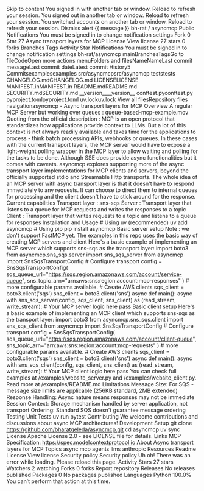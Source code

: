 Skip to content You signed in with another tab or window. Reload to refresh your session. You signed out in another tab or window. Reload to refresh your session. You switched accounts on another tab or window. Reload to refresh your session. Dismiss alert {{ message }} bh-rat / asyncmcp Public Notifications You must be signed in to change notification settings Fork 0 Star 27 Async transport layers for MCP License View license 27 stars 0 forks Branches Tags Activity Star Notifications You must be signed in to change notification settings bh-rat/asyncmcp mainBranchesTagsGo to fileCodeOpen more actions menuFolders and filesNameNameLast commit messageLast commit dateLatest commit History5 Commitsexamplesexamples src/asyncmcpsrc/asyncmcp teststests CHANGELOG.mdCHANGELOG.md LICENSELICENSE MANIFEST.inMANIFEST.in README.mdREADME.md SECURITY.mdSECURITY.md \_\_version\_\_\_\_version\_\_ conftest.pyconftest.py pyproject.tomlpyproject.toml uv.lockuv.lock View all filesRepository files navigationasyncmcp - Async transport layers for MCP Overview A regular MCP Server but working over queues : queue-based-mcp-example.mov Quoting from the official description : MCP is an open protocol that standardizes how applications provide context to LLMs. But a lot of this context is not always readily available and takes time for the applications to process - think batch processing APIs, webhooks or queues. In these cases with the current transport layers, the MCP server would have to expose a light-weight polling wrapper in the MCP layer to allow waiting and polling for the tasks to be done. Although SSE does provide async functionalities but it comes with caveats. asyncmcp explores supporting more of the async transport layer implementations for MCP clients and servers, beyond the officially supported stdio and Streamable Http transports. The whole idea of an MCP server with async transport layer is that it doesn't have to respond immediately to any requests. It can choose to direct them to internal queues for processing and the client doesn't have to stick around for the response. Current capabilities Transport layer : sns-sqs Server : Transport layer that listens to a queue for MCP requests and writes the responses to a topic Client : Transport layer that writes requests to a topic and listens to a queue for responses Installation and Usage # Using uv (recommended) uv add asyncmcp # Using pip pip install asyncmcp Basic server setup Note : we don't support FastMCP yet. The examples in this repo uses the basic way of creating MCP servers and client Here's a basic example of implementing an MCP server which supports sns-sqs as the transport layer: import boto3 from asyncmcp.sns\_sqs.server import sns\_sqs\_server from asyncmcp import SnsSqsTransportConfig # Configure transport config = SnsSqsTransportConfig( sqs\_queue\_url="https://sqs.region.amazonaws.com/account/service-queue", sns\_topic\_arn="arn:aws:sns:region:account:mcp-responses" ) # more configurable params available. # Create AWS clients sqs\_client = boto3.client('sqs') sns\_client = boto3.client('sns') async def main(): async with sns\_sqs\_server(config, sqs\_client, sns\_client) as (read\_stream, write\_stream): # Your MCP server logic here pass Basic client setup Here's a basic example of implementing an MCP client which supports sns-sqs as the transport layer: import boto3 from asyncmcp.sns\_sqs.client import sns\_sqs\_client from asyncmcp import SnsSqsTransportConfig # Configure transport config = SnsSqsTransportConfig( sqs\_queue\_url="https://sqs.region.amazonaws.com/account/client-queue", sns\_topic\_arn="arn:aws:sns:region:account:mcp-requests" ) # more configurable params available. # Create AWS clients sqs\_client = boto3.client('sqs') sns\_client = boto3.client('sns') async def main(): async with sns\_sqs\_client(config, sqs\_client, sns\_client) as (read\_stream, write\_stream): # Your MCP client logic here pass You can check full examples at /examples/website\_server.py and /examples/website\_client.py. Read more at /examples/README.md Limitations Message Size: For SQS - message size limits are applicable (256KB standard, 2MB extended) Response Handling: Async nature means responses may not be immediate Session Context: Storage mechanism handled by server application, not transport Ordering: Standard SQS doesn't guarantee message ordering Testing Unit Tests uv run pytest Contributing We welcome contributions and discussions about async MCP architectures! Development Setup git clone https://github.com/bharatgeleda/asyncmcp.git cd asyncmcp uv sync License Apache License 2.0 - see LICENSE file for details. Links MCP Specification: https://spec.modelcontextprotocol.io About Async transport layers for MCP Topics async mcp agents llms anthropic Resources Readme License View license Security policy Security policy Uh oh! There was an error while loading. Please reload this page. Activity Stars 27 stars Watchers 2 watching Forks 0 forks Report repository Releases No releases published Packages 0 No packages published Languages Python 100.0% You can’t perform that action at this time.